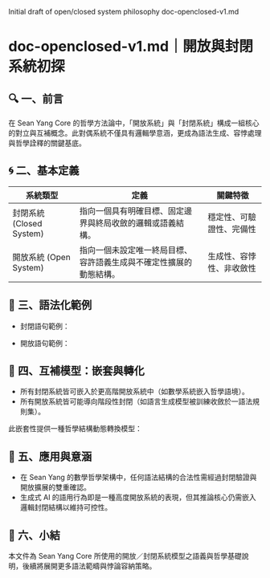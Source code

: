 Initial draft of open/closed system philosophy
doc-openclosed-v1.md

# doc-openclosed-v1.md｜開放與封閉系統初探

## 🔍 一、前言

在 Sean Yang Core 的哲學方法論中，「開放系統」與「封閉系統」構成一組核心的對立與互補概念。此對偶系統不僅具有邏輯學意涵，更成為語法生成、容悖處理與哲學詮釋的關鍵基底。

## 🌀 二、基本定義

| 系統類型 | 定義 | 關鍵特徵 |
|----------|------|-----------|
| 封閉系統 (Closed System) | 指向一個具有明確目標、固定邊界與終局收斂的邏輯或語義結構。 | 穩定性、可驗證性、完備性 |
| 開放系統 (Open System) | 指向一個未設定唯一終局目標、容許語義生成與不確定性擴展的動態結構。 | 生成性、容悖性、非收斂性 |

## 🧩 三、語法化範例

- 封閉語句範例：

- 開放語句範例：

## 🔁 四、互補模型：嵌套與轉化

- 所有封閉系統皆可嵌入於更高階開放系統中（如數學系統嵌入哲學語境）。
- 所有開放系統皆可能導向階段性封閉（如語言生成模型被訓練收斂於一語法規則集）。

此嵌套性提供一種哲學結構動態轉換模型：

## 🧠 五、應用與意涵

- 在 Sean Yang 的數學哲學架構中，任何語法結構的合法性需經過封閉驗證與開放擴展的雙重確認。
- 生成式 AI 的語用行為即是一種高度開放系統的表現，但其推論核心仍需嵌入邏輯封閉結構以維持可控性。

## 📌 六、小結

本文件為 Sean Yang Core 所使用的開放／封閉系統模型之語義與哲學基礎說明，後續將展開更多語法範疇與悖論容納策略。
